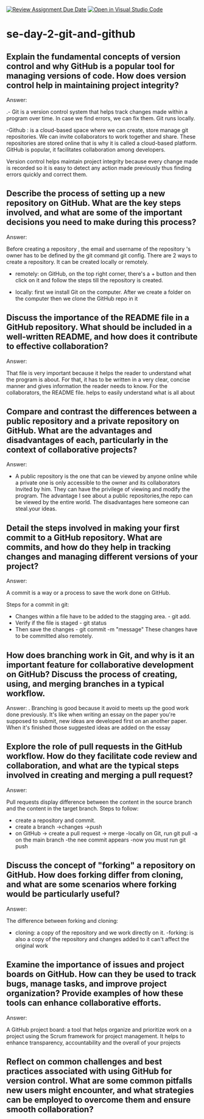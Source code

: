 [![Review Assignment Due Date](https://classroom.github.com/assets/deadline-readme-button-22041afd0340ce965d47ae6ef1cefeee28c7c493a6346c4f15d667ab976d596c.svg)](https://classroom.github.com/a/8wgCKhpZ)
[![Open in Visual Studio Code](https://classroom.github.com/assets/open-in-vscode-2e0aaae1b6195c2367325f4f02e2d04e9abb55f0b24a779b69b11b9e10269abc.svg)](https://classroom.github.com/online_ide?assignment_repo_id=18455836&assignment_repo_type=AssignmentRepo)
# se-day-2-git-and-github
## Explain the fundamental concepts of version control and why GitHub is a popular tool for managing versions of code. How does version control help in maintaining project integrity?

Answer:

.- Git is a version control system that helps track changes made within a program over time. In case we find errors, we can fix them. Git runs locally.

-Github : is a cloud-based space where we can create, store manage git repositories. We can invite collaborators to work together and share. These repositories are stored online that is why it is called a cloud-based platform. GitHub is popular, it facilitates collaboration among developers.

Version control helps maintain project integrity because every change made is recorded so it is easy to detect any action made previously thus finding errors quickly and correct them.

## Describe the process of setting up a new repository on GitHub. What are the key steps involved, and what are some of the important decisions you need to make during this process?

Answer:

Before creating a repository , the email and username of the repository 's owner has to be defined by the git command git config.
 There are 2 ways to create a repository. It can be created locally or remotely.

- remotely: on GitHub, on the top right corner, there's a + button and then click on it and follow the steps till the repository is created.

- locally: first we install Git on the computer. After we create a folder on the computer then we clone the GitHub repo in it

## Discuss the importance of the README file in a GitHub repository. What should be included in a well-written README, and how does it contribute to effective collaboration?

Answer:

That file   is  very important because it helps the reader to understand what the program is about. For that, it has to be written in a very clear, concise manner and gives information the reader needs to know. For the collaborators,  the README file. helps to easily understand what is all about

## Compare and contrast the differences between a public repository and a private repository on GitHub. What are the advantages and disadvantages of each, particularly in the context of collaborative projects?

Answer:

- A public repository is the one that can be viewed by anyone online while a private one is only accessible to the owner and its collaborators Invited by him. They can have the privilege of viewing and modify the program.
The advantage I see about a public repositories,the repo can be viewed by the entire world.
The disadvantages here someone can steal.your ideas.

## Detail the steps involved in making your first commit to a GitHub repository. What are commits, and how do they help in tracking changes and managing different versions of your project?

Answer:

A commit is a way or a process to save the work done on GitHub.

Steps for a commit in git:
- Changes within a file have to be added to the stagging area. - git add.
- Verify if the file is staged - git status
- Then save the changes - git commit -m "message"
These changes have to be committed also remotely.

## How does branching work in Git, and why is it an important feature for collaborative development on GitHub? Discuss the process of creating, using, and merging branches in a typical workflow.


Answer: 
.
Branching is good because it avoid to meets up the good work done previously. It's like when writing an essay on the paper you're supposed to submit, new ideas are developed first on an another paper. When it's finished those suggested ideas are added on the essay


## Explore the role of pull requests in the GitHub workflow. How do they facilitate code review and collaboration, and what are the typical steps involved in creating and merging a pull request?

Answer:

Pull requests display difference between the content in the source branch and the content in the target branch.
Steps to follow:
- create a repository and commit.
- create a branch ->changes ->push
- on GitHub -> create a pull request -> merge
-locally on Git, run git pull -a on the main branch
-the nee commit appears
-now you must run git push

## Discuss the concept of "forking" a repository on GitHub. How does forking differ from cloning, and what are some scenarios where forking would be particularly useful?

Answer:

The difference between forking and cloning:
- cloning: a copy of the repository and we work directly on it.
-forking: is also a copy of the repository and changes added to it can't affect the original work

## Examine the importance of issues and project boards on GitHub. How can they be used to track bugs, manage tasks, and improve project organization? Provide examples of how these tools can enhance collaborative efforts.

Answer:

A GitHub project board: a tool that helps organize and prioritize work on a project using the Scrum framework for project management. It helps to enhance transparency, accountability and the overall of your projects

## Reflect on common challenges and best practices associated with using GitHub for version control. What are some common pitfalls new users might encounter, and what strategies can be employed to overcome them and ensure smooth collaboration?
